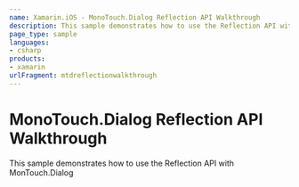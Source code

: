 ```yaml
---
name: Xamarin.iOS - MonoTouch.Dialog Reflection API Walkthrough
description: This sample demonstrates how to use the Reflection API with MonTouch.Dialog
page_type: sample
languages:
- csharp
products:
- xamarin
urlFragment: mtdreflectionwalkthrough
---
```

# MonoTouch.Dialog Reflection API Walkthrough

This sample demonstrates how to use the Reflection API with MonTouch.Dialog